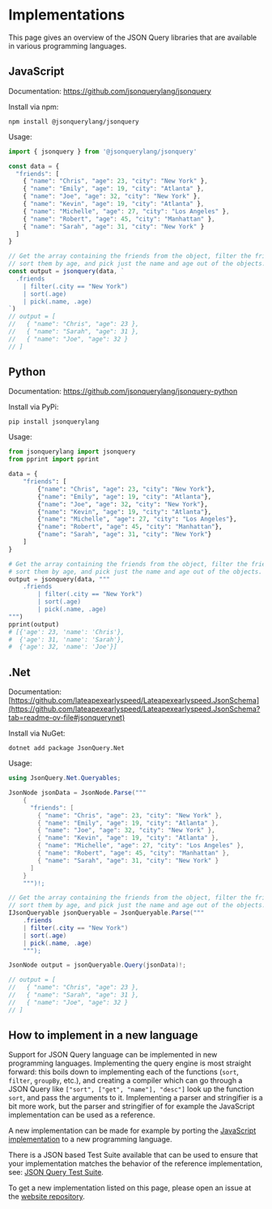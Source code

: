 # Implementations

This page gives an overview of the JSON Query libraries that are available in various programming languages.

## JavaScript

Documentation: https://github.com/jsonquerylang/jsonquery

Install via npm:

```text
npm install @jsonquerylang/jsonquery
```

Usage:

```js
import { jsonquery } from '@jsonquerylang/jsonquery'

const data = {
  "friends": [
    { "name": "Chris", "age": 23, "city": "New York" },
    { "name": "Emily", "age": 19, "city": "Atlanta" },
    { "name": "Joe", "age": 32, "city": "New York" },
    { "name": "Kevin", "age": 19, "city": "Atlanta" },
    { "name": "Michelle", "age": 27, "city": "Los Angeles" },
    { "name": "Robert", "age": 45, "city": "Manhattan" },
    { "name": "Sarah", "age": 31, "city": "New York" }
  ]
}

// Get the array containing the friends from the object, filter the friends that live in New York,
// sort them by age, and pick just the name and age out of the objects.
const output = jsonquery(data, `
  .friends 
    | filter(.city == "New York") 
    | sort(.age) 
    | pick(.name, .age)
`)
// output = [
//   { "name": "Chris", "age": 23 },
//   { "name": "Sarah", "age": 31 },
//   { "name": "Joe", "age": 32 }
// ]
```

## Python

Documentation: https://github.com/jsonquerylang/jsonquery-python

Install via PyPi:

```text
pip install jsonquerylang
```

Usage:

```python
from jsonquerylang import jsonquery
from pprint import pprint

data = {
    "friends": [
        {"name": "Chris", "age": 23, "city": "New York"},
        {"name": "Emily", "age": 19, "city": "Atlanta"},
        {"name": "Joe", "age": 32, "city": "New York"},
        {"name": "Kevin", "age": 19, "city": "Atlanta"},
        {"name": "Michelle", "age": 27, "city": "Los Angeles"},
        {"name": "Robert", "age": 45, "city": "Manhattan"},
        {"name": "Sarah", "age": 31, "city": "New York"}
    ]
}

# Get the array containing the friends from the object, filter the friends that live in New York,
# sort them by age, and pick just the name and age out of the objects.
output = jsonquery(data, """
    .friends 
        | filter(.city == "New York") 
        | sort(.age) 
        | pick(.name, .age)
""")
pprint(output)
# [{'age': 23, 'name': 'Chris'},
#  {'age': 31, 'name': 'Sarah'},
#  {'age': 32, 'name': 'Joe'}]
```

## .Net

Documentation: [https://github.com/lateapexearlyspeed/Lateapexearlyspeed.JsonSchema](https://github.com/lateapexearlyspeed/Lateapexearlyspeed.JsonSchema?tab=readme-ov-file#jsonquerynet)

Install via NuGet:

```text
dotnet add package JsonQuery.Net
```

Usage:

```csharp
using JsonQuery.Net.Queryables;

JsonNode jsonData = JsonNode.Parse("""
    {
      "friends": [
        { "name": "Chris", "age": 23, "city": "New York" },
        { "name": "Emily", "age": 19, "city": "Atlanta" },
        { "name": "Joe", "age": 32, "city": "New York" },
        { "name": "Kevin", "age": 19, "city": "Atlanta" },
        { "name": "Michelle", "age": 27, "city": "Los Angeles" },
        { "name": "Robert", "age": 45, "city": "Manhattan" },
        { "name": "Sarah", "age": 31, "city": "New York" }
      ]
    }
    """)!;

// Get the array containing the friends from the object, filter the friends that live in New York,
// sort them by age, and pick just the name and age out of the objects.
IJsonQueryable jsonQueryable = JsonQueryable.Parse("""
    .friends 
    | filter(.city == "New York") 
    | sort(.age) 
    | pick(.name, .age)
    """);

JsonNode output = jsonQueryable.Query(jsonData)!;

// output = [
//   { "name": "Chris", "age": 23 },
//   { "name": "Sarah", "age": 31 },
//   { "name": "Joe", "age": 32 }
// ]
```

## How to implement in a new language

Support for JSON Query language can be implemented in new programming languages. Implementing the query engine is most straight forward: this boils down to implementing each of the functions (`sort`, `filter`, `groupBy`, etc.), and creating a compiler which can go through a JSON Query like `["sort", ["get", "name"], "desc"]` look up the function `sort`, and pass the arguments to it. Implementing a parser and stringifier is a bit more work, but the parser and stringifier of for example the JavaScript implementation can be used as a reference.

A new implementation can be made for example by porting the [JavaScript implementation](https://github.com/jsonquerylang/jsonquery) to a new programming language.

There is a JSON based Test Suite available that can be used to ensure that your implementation matches the behavior of the reference implementation, see: [JSON Query Test Suite](https://github.com/jsonquerylang/jsonquery/blob/develop/test-suite/README.md).

To get a new implementation listed on this page, please open an issue at the [website repository](https://github.com/jsonquerylang/jsonquery-website).
